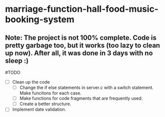 # marriage-function-hall-food-music-booking-system
## Note: The project is not 100% complete. Code is pretty garbage too, but it works (too lazy to clean up now). After all, it was done in 3 days with no sleep :)

#TODO
- [ ] Clean up the code
  - [ ] Change the if else statements in server.c with a switch statement. Make funcitons for each case.
  - [ ] Make functions for code fragments that are frequently used.
  - [ ] Create a better structure.
- [ ] Implement date validation.
